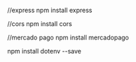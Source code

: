 //express
npm install express

//cors 
npm install cors

//mercado pago
npm install mercadopago

npm install dotenv --save